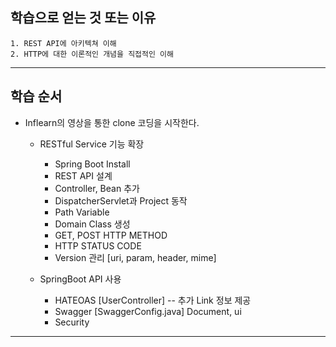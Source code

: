 ## 학습으로 얻는 것 또는 이유
```
1. REST API에 아키텍쳐 이해
2. HTTP에 대한 이론적인 개념을 직접적인 이해
```

------------------------------------------------------

## 학습 순서
* Inflearn의 영상을 통한 clone 코딩을 시작한다.

  + RESTful Service 기능 확장
    + Spring Boot Install
    + REST API 설계
    + Controller, Bean 추가
    + DispatcherServlet과 Project 동작
    + Path Variable
    + Domain Class 생성
    + GET, POST HTTP METHOD
    + HTTP STATUS CODE 
    + Version 관리 [uri, param, header, mime]
    
  + SpringBoot API 사용    
    + HATEOAS [UserController] -- 추가 Link 정보 제공
    + Swagger [SwaggerConfig.java] Document, ui
    + Security
  

-----------------------------------------------------


